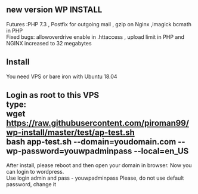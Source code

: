new version WP INSTALL
---
Futures :PHP 7.3 , Postfix for outgoing mail , gzip on Nginx ,imagick bcmath in PHP <br>
Fixed bugs: allowoverdrive enable in .httaccess , upload limit in PHP and NGINX increased to 32 megabytes <br>  

Install
---
You need VPS or bare iron with Ubuntu 18.04 <br>

Login as root to this VPS
<br>
type:
<br>
wget https://raw.githubusercontent.com/piroman99/wp-install/master/test/ap-test.sh
<br>
bash app-test.sh --domain=youdomain.com --wp-password=youwpadminpass --local=en_US
<br>
-
After install, please reboot and then open your domain in browser. Now you can login to wordpress.
<br>
Use login admin and pass - youwpadminpass
Please, do not use default password, change it
